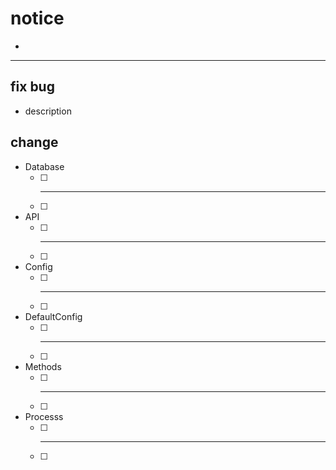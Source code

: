 # notice

- 

---

## fix bug

- description

## change

- Database
  - [ ]  _____________
  - [ ] 

- API
  - [ ]  _____________
  - [ ] 

- Config
  - [ ] _____________
  - [ ]

- DefaultConfig
  - [ ] _____________
  - [ ]

- Methods
  - [ ] _____________
  - [ ]
  
- Processs
  - [ ] _____________
  - [ ]

